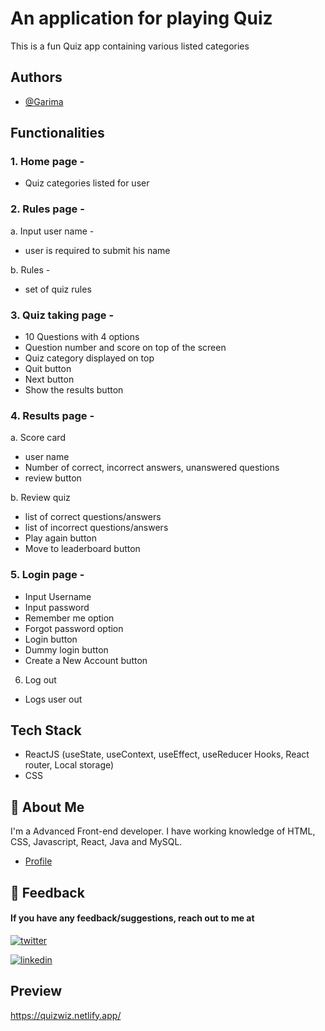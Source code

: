 # An application for playing Quiz

This is a fun Quiz app containing various listed categories

## Authors

- [@Garima](https://github.com/krgarima/)


## Functionalities

### 1. Home page - 

- Quiz categories listed for user

### 2. Rules page - 

a. Input user name -
- user is required to submit his name

b. Rules -
- set of quiz rules

### 3. Quiz taking page - 

- 10 Questions with 4 options
- Question number and score on top of the screen
- Quiz category displayed on top
- Quit button
- Next button
- Show the results button

### 4. Results page - 

a. Score card
- user name
- Number of correct, incorrect answers, unanswered questions
- review button

b. Review quiz
- list of correct questions/answers
- list of incorrect questions/answers
- Play again button
- Move to leaderboard button

### 5. Login page - 

- Input Username
- Input password
- Remember me option
- Forgot password option
- Login button
- Dummy login button
- Create a New Account button

6. Log out

- Logs user out

## Tech Stack

- ReactJS (useState, useContext, useEffect, useReducer Hooks, React router, Local storage)
- CSS

## 🚀 About Me
I'm a Advanced Front-end developer. I have working knowledge of HTML, CSS, Javascript, React, Java and MySQL. 

- [Profile](https://github.com/krgarima/)
## 🔗 Feedback

#### If you have any feedback/suggestions, reach out to me at

[![twitter](https://img.shields.io/badge/twitter-1DA1F2?style=for-the-badge&logo=twitter&logoColor=white)](https://twitter.com/GarimaK29063577)

[![linkedin](https://img.shields.io/badge/linkedin-0A66C2?style=for-the-badge&logo=linkedin&logoColor=white)](https://twitter.com/GarimaK29063577)


## Preview

https://quizwiz.netlify.app/

